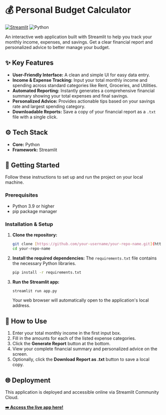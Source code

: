 # 💰 Personal Budget Calculator

[![Streamlit](https://static.streamlit.io/badges/streamlit_badge_black_white.svg)](https://streamlit.io)
![Python](https://img.shields.io/badge/Python-3.9%2B-blue.svg)

An interactive web application built with Streamlit to help you track your monthly income, expenses, and savings. Get a clear financial report and personalized advice to better manage your budget.



## ✨ Key Features

- **User-Friendly Interface:** A clean and simple UI for easy data entry.
- **Income & Expense Tracking:** Input your total monthly income and spending across standard categories like Rent, Groceries, and Utilities.
- **Automated Reporting:** Instantly generates a comprehensive financial summary showing your total expenses and final savings.
- **Personalized Advice:** Provides actionable tips based on your savings rate and largest spending category.
- **Downloadable Reports:** Save a copy of your financial report as a `.txt` file with a single click.

## ⚙️ Tech Stack

- **Core:** Python
- **Framework:** Streamlit

## 🚀 Getting Started

Follow these instructions to set up and run the project on your local machine.

### Prerequisites

- Python 3.9 or higher
- pip package manager

### Installation & Setup

1.  **Clone the repository:**
    ```bash
    git clone [https://github.com/your-username/your-repo-name.git](https://github.com/your-username/your-repo-name.git)
    cd your-repo-name
    ```

2.  **Install the required dependencies:**
    The `requirements.txt` file contains the necessary Python libraries.
    ```bash
    pip install -r requirements.txt
    ```

3.  **Run the Streamlit app:**
    ```bash
    streamlit run app.py
    ```
    Your web browser will automatically open to the application's local address.

## 📝 How to Use

1.  Enter your total monthly income in the first input box.
2.  Fill in the amounts for each of the listed expense categories.
3.  Click the **Generate Report** button at the bottom.
4.  View your complete financial summary and personalized advice on the screen.
5.  Optionally, click the **Download Report as .txt** button to save a local copy.

## 🌐 Deployment

This application is deployed and accessible online via Streamlit Community Cloud.

**[➡️ Access the live app here!](YOUR_DEPLOYMENT_LINK_HERE)**

